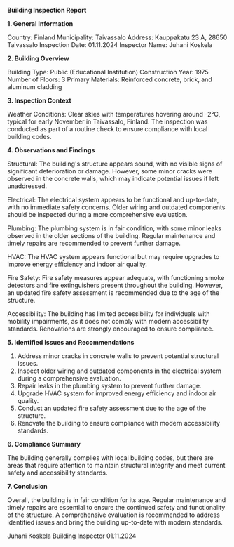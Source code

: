  **Building Inspection Report**

**1. General Information**

Country: Finland
Municipality: Taivassalo
Address: Kauppakatu 23 A, 28650 Taivassalo
Inspection Date: 01.11.2024
Inspector Name: Juhani Koskela

**2. Building Overview**

Building Type: Public (Educational Institution)
Construction Year: 1975
Number of Floors: 3
Primary Materials: Reinforced concrete, brick, and aluminum cladding

**3. Inspection Context**

Weather Conditions: Clear skies with temperatures hovering around -2°C, typical for early November in Taivassalo, Finland. The inspection was conducted as part of a routine check to ensure compliance with local building codes.

**4. Observations and Findings**

Structural: The building's structure appears sound, with no visible signs of significant deterioration or damage. However, some minor cracks were observed in the concrete walls, which may indicate potential issues if left unaddressed.

Electrical: The electrical system appears to be functional and up-to-date, with no immediate safety concerns. Older wiring and outdated components should be inspected during a more comprehensive evaluation.

Plumbing: The plumbing system is in fair condition, with some minor leaks observed in the older sections of the building. Regular maintenance and timely repairs are recommended to prevent further damage.

HVAC: The HVAC system appears functional but may require upgrades to improve energy efficiency and indoor air quality.

Fire Safety: Fire safety measures appear adequate, with functioning smoke detectors and fire extinguishers present throughout the building. However, an updated fire safety assessment is recommended due to the age of the structure.

Accessibility: The building has limited accessibility for individuals with mobility impairments, as it does not comply with modern accessibility standards. Renovations are strongly encouraged to ensure compliance.

**5. Identified Issues and Recommendations**

1. Address minor cracks in concrete walls to prevent potential structural issues.
2. Inspect older wiring and outdated components in the electrical system during a comprehensive evaluation.
3. Repair leaks in the plumbing system to prevent further damage.
4. Upgrade HVAC system for improved energy efficiency and indoor air quality.
5. Conduct an updated fire safety assessment due to the age of the structure.
6. Renovate the building to ensure compliance with modern accessibility standards.

**6. Compliance Summary**

The building generally complies with local building codes, but there are areas that require attention to maintain structural integrity and meet current safety and accessibility standards.

**7. Conclusion**

Overall, the building is in fair condition for its age. Regular maintenance and timely repairs are essential to ensure the continued safety and functionality of the structure. A comprehensive evaluation is recommended to address identified issues and bring the building up-to-date with modern standards.

Juhani Koskela
Building Inspector
01.11.2024